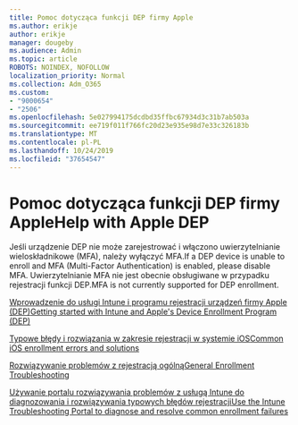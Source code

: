 ```yaml
---
title: Pomoc dotycząca funkcji DEP firmy Apple
ms.author: erikje
author: erikje
manager: dougeby
ms.audience: Admin
ms.topic: article
ROBOTS: NOINDEX, NOFOLLOW
localization_priority: Normal
ms.collection: Adm_O365
ms.custom:
- "9000654"
- "2506"
ms.openlocfilehash: 5e027994175dcdbd35ffbc67934d3c31b7ab503a
ms.sourcegitcommit: ee719f011f766fc20d23e935e98d7e33c326183b
ms.translationtype: MT
ms.contentlocale: pl-PL
ms.lasthandoff: 10/24/2019
ms.locfileid: "37654547"
---
```

# <a name="help-with-apple-dep"></a><span data-ttu-id="a9947-102">Pomoc dotycząca funkcji DEP firmy Apple</span><span class="sxs-lookup"><span data-stu-id="a9947-102">Help with Apple DEP</span></span>

<span data-ttu-id="a9947-103">Jeśli urządzenie DEP nie może zarejestrować i włączono uwierzytelnianie wieloskładnikowe (MFA), należy wyłączyć MFA.</span><span class="sxs-lookup"><span data-stu-id="a9947-103">If a DEP device is unable to enroll and MFA (Multi-Factor Authentication) is enabled, please disable MFA.</span></span> <span data-ttu-id="a9947-104">Uwierzytelnianie MFA nie jest obecnie obsługiwane w przypadku rejestracji funkcji DEP.</span><span class="sxs-lookup"><span data-stu-id="a9947-104">MFA is not currently supported for DEP enrollment.</span></span>

[<span data-ttu-id="a9947-105">Wprowadzenie do usługi Intune i programu rejestracji urządzeń firmy Apple (DEP)</span><span class="sxs-lookup"><span data-stu-id="a9947-105">Getting started with Intune and Apple's Device Enrollment Program (DEP)</span></span>](https://docs.microsoft.com/intune/enrollment/device-enrollment-program-enroll-ios)

[<span data-ttu-id="a9947-106">Typowe błędy i rozwiązania w zakresie rejestracji w systemie iOS</span><span class="sxs-lookup"><span data-stu-id="a9947-106">Common iOS enrollment errors and solutions</span></span>](https://docs.microsoft.com/intune/enrollment/troubleshoot-ios-enrollment-errors)

[<span data-ttu-id="a9947-107">Rozwiązywanie problemów z rejestracją ogólną</span><span class="sxs-lookup"><span data-stu-id="a9947-107">General Enrollment Troubleshooting</span></span>](https://docs.microsoft.com/intune/enrollment/troubleshoot-device-enrollment-in-intune)

[<span data-ttu-id="a9947-108">Używanie portalu rozwiązywania problemów z usługą Intune do diagnozowania i rozwiązywania typowych błędów rejestracji</span><span class="sxs-lookup"><span data-stu-id="a9947-108">Use the Intune Troubleshooting Portal to diagnose and resolve common enrollment failures</span></span>](https://docs.microsoft.com/intune/fundamentals/help-desk-operators)



